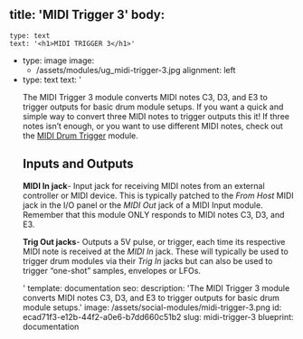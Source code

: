 title: 'MIDI Trigger 3'
body:
  -
    type: text
    text: '<h1>MIDI TRIGGER 3</h1>'
  -
    type: image
    image:
      - /assets/modules/ug_midi-trigger-3.jpg
    alignment: left
  -
    type: text
    text: '<p>The MIDI Trigger 3 module converts MIDI notes C3, D3, and E3 to trigger outputs for basic drum module setups. If you want a quick and simple way to convert three MIDI notes to trigger outputs this it! If three notes isn’t enough, or you want to use different MIDI notes, check out the <a href="https://docs.cherryaudio.com/cherry-audio/modules/midi-drum-trigger" target="_blank">MIDI Drum Trigger</a> module.</p><h2>Inputs and Outputs</h2><p><strong>MIDI In jack</strong>- Input jack for receiving MIDI notes from an external controller or MIDI device. This is typically patched to the&nbsp;<em>From Host</em>&nbsp;MIDI jack in the I/O panel or the&nbsp;<em>MIDI Out</em>&nbsp;jack of a MIDI Input module. Remember that this module ONLY responds to MIDI notes C3, D3, and E3.</p><p><strong>Trig Out jacks</strong>- Outputs a 5V pulse, or trigger, each time its respective MIDI note is received at the <em>MIDI In</em> jack. These will typically be used to trigger drum modules via their <em>Trig In</em> jacks but can also be used to trigger “one-shot” samples, envelopes or LFOs.</p>'
template: documentation
seo:
  description: 'The MIDI Trigger 3 module converts MIDI notes C3, D3, and E3 to trigger outputs for basic drum module setups.'
  image: /assets/social-modules/midi-trigger-3.png
id: ecad71f3-e12b-44f2-a0e6-b7dd660c51b2
slug: midi-trigger-3
blueprint: documentation
